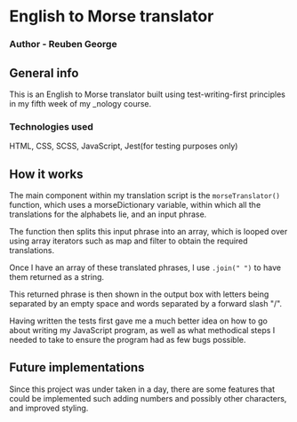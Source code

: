 # English to Morse translator
### Author - Reuben George


## General info
This is an English to Morse translator built using test-writing-first principles in my fifth week of my _nology course.

### Technologies used
HTML, CSS, SCSS, JavaScript, Jest(for testing purposes only)


## How it works

The main component within my translation script is the `morseTranslator()` function, which uses a morseDictionary variable, within which all the translations for the alphabets lie, and an input phrase.

The function then splits this input phrase into an array, which is looped over using array iterators such as map and filter to obtain the required translations.

Once I have an array of these translated phrases, I use `.join(" ")` to have them returned as a string.

This returned phrase is then shown in the output box with letters being separated by an empty space and words separated by a forward slash "/".

Having written the tests first gave me a much better idea on how to go about writing my JavaScript program, as well as what methodical steps I needed to take to ensure the program had as few bugs possible.


## Future implementations

Since this project was under taken in a day, there are some features that could be implemented such adding numbers and possibly other characters, and improved styling.